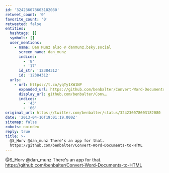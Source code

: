 ```yaml
---
id: '324236078603182080'
retweet_count: '0'
favorite_count: '0'
retweeted: false
entities:
  hashtags: []
  symbols: []
  user_mentions:
    - name: Dan Munz also @ danmunz.bsky.social
      screen_name: dan_munz
      indices:
        - '8'
        - '17'
      id_str: '12384312'
      id: '12384312'
  urls:
    - url: https://t.co/yqTy1XW1NP
      expanded_url: https://github.com/benbalter/Convert-Word-Documents-to-HTML
      display_url: github.com/benbalter/Conv…
      indices:
        - '43'
        - '66'
original_url: https://twitter.com/benbalter/status/324236078603182080
date: '2013-04-16T19:01:19.000Z'
sitemap: false
robots: noindex
reply: true
title: >-
  @S_Horv @dan_munz There's an app for that.
  https://github.com/benbalter/Convert-Word-Documents-to-HTML
---
```


@S_Horv @dan_munz There's an app for that. https://github.com/benbalter/Convert-Word-Documents-to-HTML